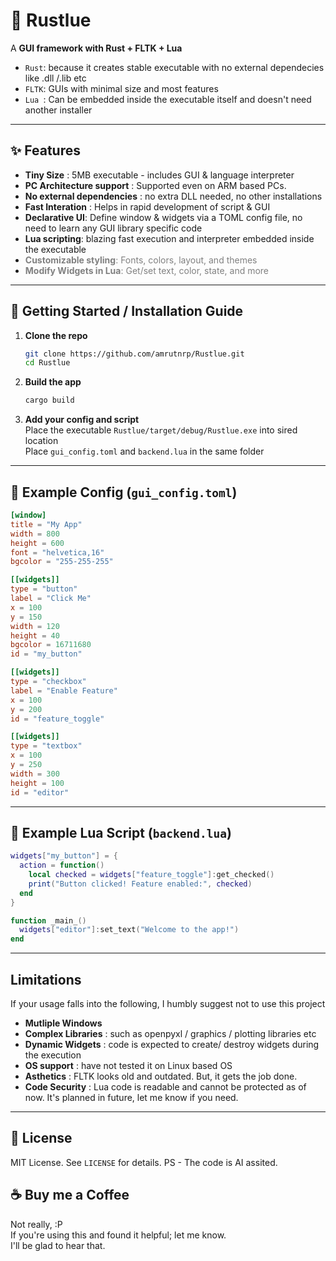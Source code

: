 # 🧩 Rustlue

A **GUI framework with Rust + FLTK + Lua** 
   - `Rust`: because it creates stable executable with no external dependecies like .dll /.lib etc
   - `FLTK`: GUIs with minimal size and most features
   - `Lua `: Can be embedded inside the executable itself and doesn't need another installer

---

## ✨ Features
-  **Tiny Size** : 5MB executable - includes GUI & language interpreter
-  **PC Architecture support** : Supported even on ARM based PCs.    
-  **No external dependencies** : no extra DLL needed, no other installations
-  **Fast Interation** : Helps in rapid development of script & GUI
-  **Declarative UI**: Define window & widgets via a TOML config file, no need to learn any GUI library specific code
-  **Lua scripting**: blazing fast execution and interpreter embedded inside the executable
- <span style="color:gray"> **Customizable styling**: Fonts, colors, layout, and themes</span> <br>
- <span style="color:gray"> **Modify Widgets in Lua**: Get/set text, color, state, and more</span>


---

## 🚀 Getting Started / Installation Guide

1. **Clone the repo**  
   ```bash
   git clone https://github.com/amrutnrp/Rustlue.git
   cd Rustlue
   ```
2. **Build the app**  
   ```bash
   cargo build
   ```
3. **Add your config and script**  
   Place the executable `Rustlue/target/debug/Rustlue.exe` into sired location <br>
   Place `gui_config.toml` and `backend.lua` in the same folder


---

## 📄 Example Config (`gui_config.toml`)

```toml
[window]
title = "My App"
width = 800
height = 600
font = "helvetica,16"
bgcolor = "255-255-255"

[[widgets]]
type = "button"
label = "Click Me"
x = 100
y = 150
width = 120
height = 40
bgcolor = 16711680
id = "my_button"

[[widgets]]
type = "checkbox"
label = "Enable Feature"
x = 100
y = 200
id = "feature_toggle"

[[widgets]]
type = "textbox"
x = 100
y = 250
width = 300
height = 100
id = "editor"
```

---

## 🧠 Example Lua Script (`backend.lua`)

```lua
widgets["my_button"] = {
  action = function()
    local checked = widgets["feature_toggle"]:get_checked()
    print("Button clicked! Feature enabled:", checked)
  end
}

function _main_()
  widgets["editor"]:set_text("Welcome to the app!")
end
```
---
## Limitations
If your usage falls into the following, I humbly suggest not to use this project
- **Mutliple Windows**
- **Complex Libraries** : such as openpyxl / graphics / plotting libraries etc
- **Dynamic Widgets** : code is expected to create/ destroy widgets during the execution
- **OS support** : have not tested it on Linux based OS
- **Asthetics** : FLTK looks old and outdated. But, it gets the job done. 
- **Code Security** : Lua code is readable and cannot be protected as of now. It's planned in future, let me know if you need.





---

## 📜 License

MIT License. See `LICENSE` for details. 
PS - The code is AI assited.

## ☕ Buy me a Coffee

Not really, :P <br>
If you're using this and found it helpful; let me know.<br> I'll be glad to hear that.

